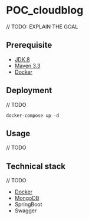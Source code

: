 # POC_cloudblog

// TODO: EXPLAIN THE GOAL

## Prerequisite

* [JDK 8](http://www.oracle.com/technetwork/java/javase/downloads/jdk8-downloads-2133151.html)
* [Maven 3.3](https://maven.apache.org/)
* [Docker](https://www.docker.com/)

## Deployment
// TODO
```
docker-compose up -d
```

## Usage
// TODO

## Technical stack
// TODO
* [Docker](https://www.docker.com/)
* [MongoDB](https://www.mongodb.com/)
* SpringBoot
* Swagger
